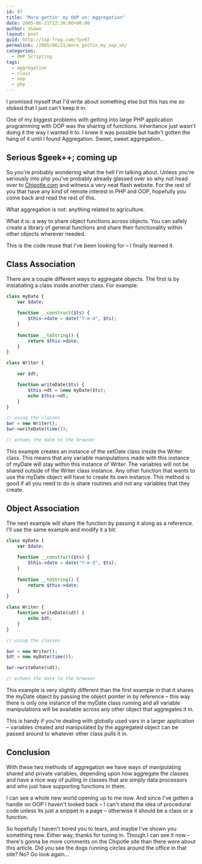 ```yaml
---
id: 97
title: "More gettin' my OOP on: Aggregation"
date: 2005-06-21T22:30:00+00:00
author: Shawn
layout: post
guid: http://top-frog.com/?p=97
permalink: /2005/06/21/more_gettin_my_oop_on/
categories:
  - PHP Scripting
tags:
  - aggregation
  - class
  - oop
  - php
---
```

I promised myself that I'd write about something else but this has me so stoked that I just can't keep it in.

One of my biggest problems with getting into large PHP application programming with OOP was the sharing of functions. Inheritance just wasn't doing it the way I wanted it to. I knew it was possible but hadn't gotten the hang of it until I found Aggregation. Sweet, sweet aggregation…

<!--more-->

## Serious $geek++; coming up

So you're probably wondering what the hell I'm talking about. Unless you're seriously into php you've probably already glassed over so why not head over to [Chipotle.com](http://chipotle.com) and witness a very neat flash website. For the rest of you that have any kind of remote interest in PHP and OOP, hopefully you come back and read the rest of this.

What aggregation is not: anything related to agriculture.

What it is: a way to share object functions across objects. You can safely create a library of general functions and share their functionality within other objects wherever needed. 

This is the code reuse that I've been looking for – I finally learned it.

## Class Association

There are a couple different ways to aggregate objects. The first is by instatiating a class inside another class. For example:

``` php
class myDate {
	var $date;
	
	function __construct($ts) {
		$this->date = date("Y-m-d", $ts);
	}
	
	function __toString() {
		return $this->date;
	}
}

class Writer {

	var $dt;

	function writeDate($ts) {
		$this->dt = &new myDate($ts);
		echo $this->dt;
	}
}

// using the classes
$wr = new Writer();
$wr->writeDate(time());

// echoes the date to the browser
```

This example creates an instance of the setDate class inside the Writer class. This means that any variable manipulations made with this instance of myDate will stay within this instance of Writer. The variables will not be shared outside of the Writer class instance. Any other function that wants to use the myDate object will have to create its own instance. This method is good if all you need to do is share routines and not any variables that they create.

## Object Association

The next example will share the function by passing it along as a reference. I'll use the same example and modify it a bit:

``` php
class myDate {
	var $date;
	
	function __construct($ts) {
		$this->date = date("Y-m-d", $ts);
	}
	
	function __toString() {
		return $this->date;
	}
}

class Writer {
	function writeDate(&dt) {
		echo $dt;
	}
}

// using the classes

$wr = new Writer();
$dt = new myDate(time());

$wr->writeDate(&dt);

// echoes the date to the browser
```

This example is very slightly different than the first example in that it shares the myDate object by passing the object pointer in by reference – this way there is only one instance of the myDate class running and all variable manipulations will be available across any other object that aggregates it in. 

This is handy if you're dealing with globally used vars in a larger application – variables created and manipulated by the aggregated object can be passed around to whatever other class pulls it in.

## Conclusion

With these two methods of aggregation we have ways of manipulating shared and private variables, depending upon how aggregate the classes and have a nice way of pulling in classes that are simply data processors and who just have supporting functions in them.

I can see a whole new world opening up to me now. And since I've gotten a handle on OOP I haven't looked back – I can't stand the idea of procedural code unless its just a snippet in a page – otherwise it should be a class or a function.

So hopefully I haven't bored you to tears, and maybe I've shown you something new. Either way, thanks for tuning in. Though I can see it now – there's gonna be more comments on the Chipotle site than there were about this article. Did you see the dogs running circles around the office in that site? No? Go look again…